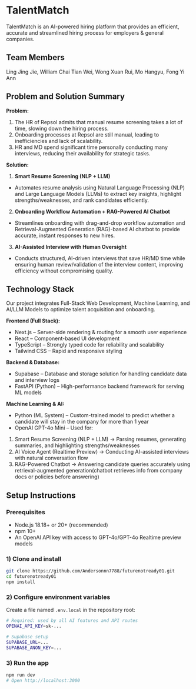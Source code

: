 # TalentMatch
TalentMatch is an AI-powered hiring platform that provides an efficient, accurate and streamlined hiring process for employers & general companies.

## Team Members
Ling Jing Jie, 
William Chai Tian Wei, 
Wong Xuan Rui, 
Mo Hangyu, 
Fong Yi Ann 

## Problem and Solution Summary
**Problem:** 
1. The HR of Repsol admits that manual resume screening takes a lot of time, slowing down the hiring process.
2. Onboarding processes at Repsol are still manual, leading to inefficiencies and lack of scalability.
3. HR and MD spend significant time personally conducting many interviews, reducing their availability for strategic tasks.

**Solution:**
1. **Smart Resume Screening (NLP + LLM)**
- Automates resume analysis using Natural Language Processing (NLP) and Large Language Models (LLMs) to extract key insights, highlight strengths/weaknesses, and rank candidates efficiently.
2. **Onboarding Workflow Automation + RAG-Powered AI Chatbot**
- Streamlines onboarding with drag-and-drop workflow automation and Retrieval-Augmented Generation (RAG)-based AI chatbot to provide accurate, instant responses to new hires.
3. **AI-Assisted Interview with Human Oversight**
- Conducts structured, AI-driven interviews that save HR/MD time while ensuring human review/validation of the interview content, improving efficiency without compromising quality.

## Technology Stack
Our project integrates Full-Stack Web Development, Machine Learning, and AI/LLM Models to optimize talent acquisition and onboarding.

**Frontend (Full Stack):**
- Next.js – Server-side rendering & routing for a smooth user experience
- React – Component-based UI development
- TypeScript – Strongly typed code for reliability and scalability
- Tailwind CSS – Rapid and responsive styling

**Backend & Database:**
- Supabase – Database and storage solution for handling candidate data and interview logs
- FastAPI (Python) – High-performance backend framework for serving ML models

**Machine Learning & AI:**
- Python (ML System) – Custom-trained model to predict whether a candidate will stay in the company for more than 1 year
- OpenAI GPT-4o Mini – Used for:
1. Smart Resume Screening (NLP + LLM) → Parsing resumes, generating summaries, and highlighting strengths/weaknesses
2. AI Voice Agent (Realtime Preview) → Conducting AI-assisted interviews with natural conversation flow
3. RAG-Powered Chatbot → Answering candidate queries accurately using retrieval-augmented generation(chatbot retrieves info from company docs or policies before answering)

## Setup Instructions

### Prerequisites
- Node.js 18.18+ or 20+ (recommended)
- npm 10+
- An OpenAI API key with access to GPT-4o/GPT-4o Realtime preview models

### 1) Clone and install
```bash
git clone https://github.com/Andersonnn7788/futurenotready01.git
cd futurenotready01
npm install
```

### 2) Configure environment variables
Create a file named `.env.local` in the repository root:

```bash
# Required: used by all AI features and API routes
OPENAI_API_KEY=sk-...

# Supabase setup
SUPABASE_URL=...
SUPABASE_ANON_KEY=...
```

### 3) Run the app
```bash
npm run dev
# Open http://localhost:3000
```


